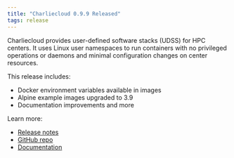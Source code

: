 ```yaml
---
title: "Charliecloud 0.9.9 Released"
tags: release
---
```


Charliecloud provides user-defined software stacks (UDSS) for HPC centers. It uses Linux user namespaces to run containers with no privileged operations or daemons and minimal configuration changes on center resources.

This release includes:
- Docker environment variables available in images
- Alpine example images upgraded to 3.9
- Documentation improvements and more

Learn more:
- [Release notes](https://github.com/hpc/charliecloud/releases/tag/v0.9.9)
- [GitHub repo](https://github.com/hpc/charliecloud)
- [Documentation](https://hpc.github.io/charliecloud)
